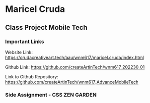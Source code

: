 # Maricel Cruda 

## Class Project Mobile Tech

### Important Links

Website Link: https://crudacreativeart.tech/aau/wnm617/maricel.cruda/index.html

Github Link: https://github.com/createArtinTech/wnm617_202230_01

Link to Github Repository: https://github.com/createArtinTech/wnm617_AdvanceMobileTech

### Side Assignment - CSS ZEN GARDEN

